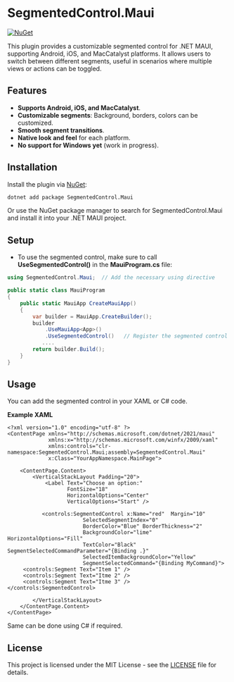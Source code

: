 
# SegmentedControl.Maui

[![NuGet](https://img.shields.io/nuget/v/SegmentedControl.Maui)](https://www.nuget.org/packages/SegmentedControl.Maui/)

This plugin provides a customizable segmented control for .NET MAUI, supporting Android, iOS, and MacCatalyst platforms. It allows users to switch between different segments, useful in scenarios where multiple views or actions can be toggled.

## Features

- **Supports Android, iOS, and MacCatalyst**.
- **Customizable segments**: Background, borders, colors can be customized.
- **Smooth segment transitions**.
- **Native look and feel** for each platform.
- **No support for Windows yet** (work in progress).


## Installation

Install the plugin via [NuGet](https://www.nuget.org/packages/SegmentedControl.Maui/):

```bash
dotnet add package SegmentedControl.Maui
```

Or use the NuGet package manager to search for SegmentedControl.Maui and install it into your .NET MAUI project.

## Setup
- To use the segmented control, make sure to call **UseSegmentedControl()** in the **MauiProgram.cs** file:

```csharp
using SegmentedControl.Maui;  // Add the necessary using directive

public static class MauiProgram
{
    public static MauiApp CreateMauiApp()
    {
        var builder = MauiApp.CreateBuilder();
        builder
            .UseMauiApp<App>()
            .UseSegmentedControl()   // Register the segmented control here
           ....
        return builder.Build();
    }
}
```

## Usage
You can add the segmented control in your XAML or C# code.

**Example XAML**
```xaml
<?xml version="1.0" encoding="utf-8" ?>
<ContentPage xmlns="http://schemas.microsoft.com/dotnet/2021/maui"
             xmlns:x="http://schemas.microsoft.com/winfx/2009/xaml"
             xmlns:controls="clr-namespace:SegmentedControl.Maui;assembly=SegmentedControl.Maui"
             x:Class="YourAppNamespace.MainPage">

    <ContentPage.Content>
        <VerticalStackLayout Padding="20">
            <Label Text="Choose an option:" 
                   FontSize="18" 
                   HorizontalOptions="Center" 
                   VerticalOptions="Start" />

           <controls:SegmentedControl x:Name="red"  Margin="10"
                        SelectedSegmentIndex="0"
                        BorderColor="Blue" BorderThickness="2" 
                        BackgroundColor="lime" HorizontalOptions="Fill"
                        TextColor="Black" SegmentSelectedCommandParameter="{Binding .}"
                        SelectedItemBackgroundColor="Yellow"
                        SegmentSelectedCommand="{Binding MyCommand}">
     <controls:Segment Text="Item 1" />
     <controls:Segment Text="Itme 2" />
     <controls:Segment Text="Itme 3" />
</controls:SegmentedControl>

        </VerticalStackLayout>
    </ContentPage.Content>
</ContentPage>
```

Same can be done using C# if required.

## License

This project is licensed under the MIT License - see the [LICENSE](./LICENSE) file for details.
